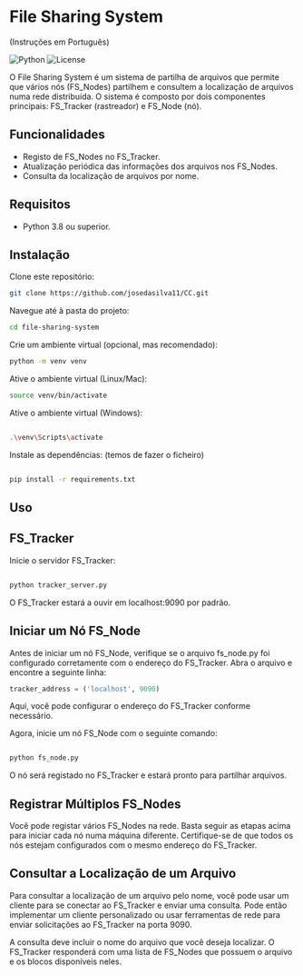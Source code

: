 

# File Sharing System 
(Instruções em Português)

![Python](https://img.shields.io/badge/Python-3.8%2B-blue)
![License](https://img.shields.io/badge/license-MIT-green)

O File Sharing System é um sistema de partilha de arquivos que permite que vários nós (FS_Nodes) partilhem e consultem a localização de arquivos numa rede distribuída. O sistema é composto por dois componentes principais: FS_Tracker (rastreador) e FS_Node (nó).

## Funcionalidades

- Registo de FS_Nodes no FS_Tracker.
- Atualização periódica das informações dos arquivos nos FS_Nodes.
- Consulta da localização de arquivos por nome.

## Requisitos

- Python 3.8 ou superior.

## Instalação

Clone este repositório:

   ```bash
   git clone https://github.com/josedasilva11/CC.git
```
Navegue até à pasta do projeto:

   ```bash
   cd file-sharing-system
```

Crie um ambiente virtual (opcional, mas recomendado):

   ```bash
   python -m venv venv
```
Ative o ambiente virtual (Linux/Mac):

   ```bash
   source venv/bin/activate
```


Ative o ambiente virtual (Windows):

   ```bash

   .\venv\Scripts\activate
```

Instale as dependências: (temos de fazer o ficheiro)

   ```bash

   pip install -r requirements.txt
```

## Uso
## FS_Tracker
Inicie o servidor FS_Tracker:

  ```bash

python tracker_server.py
```

O FS_Tracker estará a ouvir em localhost:9090 por padrão.


## Iniciar um Nó FS_Node
Antes de iniciar um nó FS_Node, verifique se o arquivo fs_node.py foi configurado corretamente com o endereço do FS_Tracker. Abra o arquivo e encontre a seguinte linha:

```python
tracker_address = ('localhost', 9090)
```
Aqui, você pode configurar o endereço do FS_Tracker conforme necessário.

Agora, inicie um nó FS_Node com o seguinte comando:

```bash

python fs_node.py
```
O nó será registado no FS_Tracker e estará pronto para partilhar arquivos.

## Registrar Múltiplos FS_Nodes
Você pode registar vários FS_Nodes na rede. Basta seguir as etapas acima para iniciar cada nó numa máquina diferente. Certifique-se de que todos os nós estejam configurados com o mesmo endereço do FS_Tracker.

## Consultar a Localização de um Arquivo
Para consultar a localização de um arquivo pelo nome, você pode usar um cliente para se conectar ao FS_Tracker e enviar uma consulta. Pode então implementar um cliente personalizado ou usar ferramentas de rede para enviar solicitações ao FS_Tracker na porta 9090.

A consulta deve incluir o nome do arquivo que você deseja localizar. O FS_Tracker responderá com uma lista de FS_Nodes que possuem o arquivo e os blocos disponíveis neles.

